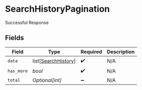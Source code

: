 # SearchHistoryPagination

Successful Response


## Fields

| Field                                                       | Type                                                        | Required                                                    | Description                                                 |
| ----------------------------------------------------------- | ----------------------------------------------------------- | ----------------------------------------------------------- | ----------------------------------------------------------- |
| `data`                                                      | list[[SearchHistory](../../models/shared/searchhistory.md)] | :heavy_check_mark:                                          | N/A                                                         |
| `has_more`                                                  | *bool*                                                      | :heavy_check_mark:                                          | N/A                                                         |
| `total`                                                     | *Optional[int]*                                             | :heavy_minus_sign:                                          | N/A                                                         |